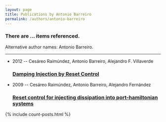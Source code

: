 ```yaml
---
layout: page
title: Publications by Antonio Barreiro
permalink: /authors/antonio-barreiro
---
```


<h3 id="number-posts">There are ... items referenced.</h3>
<p id='info-authors'>Alternative author names: Antonio Barreiro.</p>
<hr />
<ul class="post-list">
<li><span class='post-meta'>2012 -- Cesáreo Raimúndez, Antonio Barreiro, Alejandro F. Villaverde</span><h3><a class='post-link' href="{{ site.baseurl }}/damping-injection-by-reset-control">Damping Injection by Reset Control</a></h3></li>
<li><span class='post-meta'>2009 -- Cesáreo Raimúndez, Antonio Barreiro, Alejandro Fernández</span><h3><a class='post-link' href="{{ site.baseurl }}/reset-control-for-injecting-dissipation-into-port-hamiltonian-systems">Reset control for injecting dissipation into port-hamiltonian systems</a></h3></li>

</ul>
{% include count-posts.html %}
